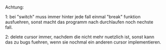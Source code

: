 Achtung:

1:
  bei "switch" muss immer hinter jede fall einmal "break" funktion ausfuehren, sonst macht das programm nach durchlaufen noch nechste fall.

2:
  delete cursor immer, nachdem die nicht mehr nuetzlich ist, sonst kann das zu bugs fuehren, wenn sie nochmal ein anderen cursor implementieren.
